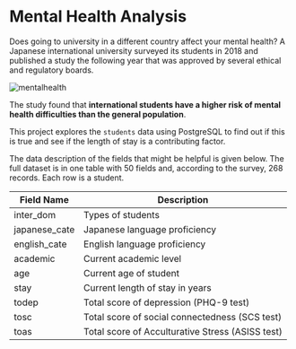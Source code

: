 # Mental Health Analysis
Does going to university in a different country affect your mental health? A Japanese international university surveyed its students in 2018 and published a study the following year that was approved by several ethical and regulatory boards.

![mentalhealth](https://github.com/Ilackkeya/SQL_Projects/assets/66105814/dfc8ea52-e7f1-4024-849e-21ce7cc768e8)

The study found that **international students have a higher risk of mental health difficulties than the general population**. 

This project explores the `students` data using PostgreSQL to find out if this is true and see if the length of stay is a contributing factor.

The data description of the fields that might be helpful is given below. The full dataset is in one table with 50 fields and, according to the survey, 268 records. Each row is a student.

| Field Name    | Description                                      | 
| ------------- | ------------------------------------------------ |
| inter_dom     | Types of students                                |
| japanese_cate | Japanese language proficiency                    | 
| english_cate  | English language proficiency                     |
| academic      | Current academic level                           | 
| age           | Current age of student                           |
| stay          | Current length of stay in years                  |
| todep         | Total score of depression (PHQ-9 test)           |
| tosc          | Total score of social connectedness (SCS test)   |
| toas          | Total score of Acculturative Stress (ASISS test) |






